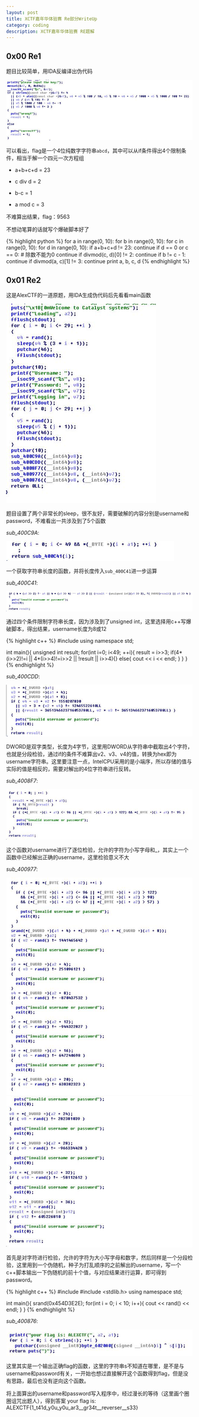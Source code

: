 ```yaml
---
layout: post
title: XCTF嘉年华体验赛 Re部分WriteUp
category: coding
description: XCTF嘉年华体验赛 RE题解
---
```

## 0x00 Re1

题目比较简单，用IDA反编译出伪代码

![main](/images/xctf-carnival-wp/1.jpg)

可以看出，flag是一个4位纯数字字符串`abcd`，其中可以从if条件得出4个限制条件，相当于解一个四元一次方程组

* a+b+c+d = 23

* c div d = 2

* b-c = 1

* a mod c = 3

不难算出结果，flag：9563

不想动笔算的话就写个爆破脚本好了

{% highlight python %}
for a in range(0, 10):
    for b in range(0, 10):
        for c in range(0, 10):
            for d in range(0, 10):
                if a+b+c+d != 23:
                    continue
                if d == 0 or c == 0:  # 除数不能为0
                    continue
                if divmod(c, d)[0] != 2:
                    continue
                if b != c - 1:
                    continue
                if divmod(a, c)[1] != 3:
                    continue
                print a, b, c, d
{% endhighlight %}

## 0x01 Re2

这是AlexCTF的一道原题，用IDA生成伪代码后先看看main函数

![main](/images/xctf-carnival-wp/2.jpg)

题目设置了两个非常长的sleep，很不友好，需要破解的内容分别是username和password，不难看出一共涉及到了5个函数

*sub_400C9A*:

![400C9A](/images/xctf-carnival-wp/3.jpg)

一个获取字符串长度的函数，并将长度传入`sub_400C41`进一步运算

*sub_400C41*:

![400C41](/images/xctf-carnival-wp/4.jpg)

通过四个条件限制字符串长度，因为涉及到了unsigned int，这里选择用c++写爆破脚本，得出结果，username长度为8或12

{% highlight c++ %}
#include <iostream>
using namespace std;

int main(){
	unsigned int result;
	for(int i=0; i<49; ++i){
		result = i>>3;
		if(4*(i>>2)!=i || 4*(i>>4)!=i>>2 || !result || i>>4){}
		else{
			cout << i << endl;
		}
	}
}
{% endhighlight %}

*sub_400CDD*:

![400CDD](/images/xctf-carnival-wp/5.jpg)

DWORD是双字类型，长度为4字节，这里用DWORD从字符串中截取出4个字符，也就是分段检验，通过if的条件不难算出v2、v3、v4的值，转换为hex即为username字符串。这里要注意一点，IntelCPU采用的是小端序，所以存储的值与实际的值是相反的，需要对解出的4位字符串进行反转。

*sub_4008F7*:

![4008F7](/images/xctf-carnival-wp/6.jpg)

这个函数对username进行了逐位检验，允许的字符为小写字母和_，其实上一个函数中已经解出正确的username，这里检验意义不大

*sub_400977*:

![400977](/images/xctf-carnival-wp/7.jpg)
![400977](/images/xctf-carnival-wp/8.jpg)

首先是对字符进行检验，允许的字符为大小写字母和数字，然后同样是一个分段检验，这里用到一个伪随机，种子为打乱顺序的之前解出的username，写一个c++脚本输出一下伪随机的前十个值，与对应结果进行运算，即可得到password。

{% highlight c++ %}
#include <iostream>
#include <stdlib.h>
using namespace std;

int main(){
	srand(0x454D3E2E);
	for(int i = 0; i < 10; i++){
		cout << rand() << endl;
	}
}
{% endhighlight %}

*sub_400876*:

![400876](/images/xctf-carnival-wp/9.jpg)

这里其实是一个输出正确flag的函数，这里的字符串s不知道在哪里，是不是与username和password有关，一开始也想过直接解开这个函数得到flag，但是没有思路，最后也没有逆向这个函数。

将上面算出的username和password写入程序中，经过漫长的等待（这里画个圈圈诅咒出题人），得到答案 your flag is: ALEXCTF{1_t41d_y0u_y0u_ar3__gr34t__reverser__s33}